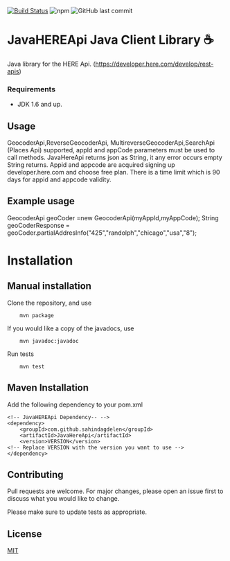 [![Build Status](https://travis-ci.org/sahindagdelen/JavaHereApi.svg?branch=master)](https://travis-ci.org/sahindagdelen/JavaHereApi)
![npm](https://img.shields.io/npm/l/express.svg)
![GitHub last commit](https://img.shields.io/github/last-commit/google/skia.svg)


JavaHEREApi Java Client Library  :coffee:
=================================

Java library for the HERE Api. (https://developer.here.com/develop/rest-apis)
  
 
### Requirements
* JDK 1.6 and up.

## Usage

GeocoderApi,ReverseGeocoderApi, MultireverseGeocoderApi,SearchApi (Places Api)  supported,  appId and appCode parameters must be used to call methods.
JavaHereApi returns json as String, it any error occurs empty String returns. 
Appid and appcode are acquired signing up developer.here.com and choose free plan. There is a time limit which is 90 days for appid and appcode validity.

Example usage 
------------

GeocoderApi geoCoder =new GeocoderApi(myAppId,myAppCode);
String geoCoderResponse = geoCoder.partialAddresInfo("425","randolph","chicago","usa","8");
 

Installation
====================


Manual installation
-------------------

Clone the repository, and use

```
    mvn package
```


If you would like a copy of the javadocs, use

```
    mvn javadoc:javadoc
```

Run tests
```
    mvn test
```


Maven Installation
------------------

Add the following dependency to your pom.xml

```  
<!-- JavaHEREApi Dependency-- -->
<dependency>
    <groupId>com.github.sahindagdelen</groupId>
    <artifactId>JavaHereApi</artifactId>
    <version>VERSION</version>
<!-- Replace VERSION with the version you want to use -->
</dependency>

```

## Contributing
Pull requests are welcome. For major changes, please open an issue first to discuss what you would like to change.

Please make sure to update tests as appropriate.

## License
[MIT](https://choosealicense.com/licenses/mit/)

